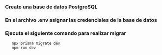 ### Create una base de datos PostgreSQL
### En el archivo .env asignar las credenciales de la base de datos
### Ejecuta el siguiente comando para realizar migrar
```
   npx prisma migrate dev
   npm run dev
```
